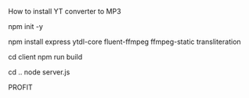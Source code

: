 How to install YT converter to MP3

npm init -y

npm install express ytdl-core fluent-ffmpeg ffmpeg-static transliteration

cd client
npm run build

cd ..
node server.js

PROFIT
